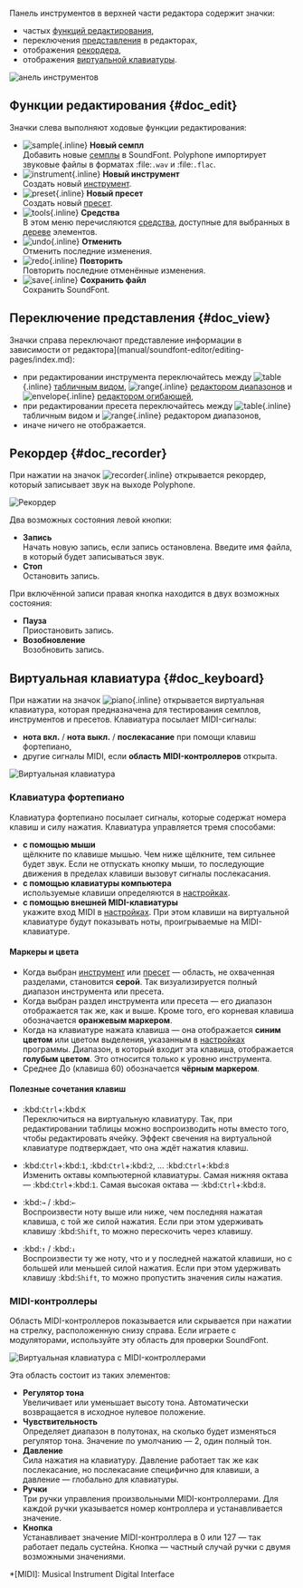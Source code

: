 Панель инструментов в верхней части редактора содержит значки:

* частых [функций редактирования](#doc_edit),
* переключения [представления](#doc_view) в редакторах,
* отображения [рекордера](#doc_recorder),
* отображения [виртуальной клавиатуры](#doc_keyboard).


![анель инструментов](images/toolbar.png "анель инструментов")


## Функции редактирования {#doc_edit}


Значки слева выполняют ходовые функции редактирования:

* ![sample](images/toolbar_sample.png "sample"){.inline} **Новый семпл**\
  Добавить новые [семплы](manual/soundfont-editor/editing-pages/sample-editor.md) в SoundFont.
  Polyphone импортирует звуковые файлы в форматах :file:`.wav` и :file:`.flac`.
* ![instrument](images/toolbar_instrument.png "instrument"){.inline} **Новый инструмент**\
  Создать новый [инструмент](manual/soundfont-editor/editing-pages/instrument-editor.md).
* ![preset](images/toolbar_preset.png "preset"){.inline} **Новый пресет**\
  Cоздать новый [пресет](manual/soundfont-editor/editing-pages/preset-editor.md).
* ![tools](images/toolbar_toolbox.png "tools"){.inline} **Средства**\
  В этом меню перечисляются [средства](manual/soundfont-editor/tools/index.md), доступные для выбранных в [дереве](manual/soundfont-editor/tree.md) элементов.
* ![undo](images/toolbar_undo.png "undo"){.inline} **Отменить**\
  Отменить последние изменения.
* ![redo](images/toolbar_redo.png "redo"){.inline} **Повторить**\
  Повторить последние отменённые изменения.
* ![save](images/toolbar_save.png "save"){.inline} **Сохранить файл**\
  Сохранить SoundFont.


## Переключение представления {#doc_view}


Значки справа переключают представление информации в зависимости от редактора](manual/soundfont-editor/editing-pages/index.md):

* при редактировании инструмента переключайтесь между ![table](images/toolbar_table.png "table"){.inline} [табличным видом](manual/soundfont-editor/editing-pages/instrument-editor.md#doc_table), ![range](images/toolbar_range.png "range"){.inline} [редактором диапазонов](manual/soundfont-editor/editing-pages/instrument-editor.md#doc_range) и ![envelope](images/toolbar_adsr.png "envelope"){.inline} [редактором огибающей](manual/soundfont-editor/editing-pages/instrument-editor.md#doc_envelope),
* при редактировании пресета переключайтесь между ![table](images/toolbar_table.png "table"){.inline} табличным видом и ![range](images/toolbar_range.png "range"){.inline} редактором диапазонов,
* иначе ничего не отображается.


## Рекордер {#doc_recorder}


При нажатии на значок ![recorder](images/toolbar_recorder.png "recorder"){.inline} открывается рекордер, который записывает звук на выходе Polyphone.


![Рекордер](images/recorder.png "Рекордер")


Два возможных состояния левой кнопки:

* **Запись**\
  Начать новую запись, если запись остановлена.
  Введите имя файла, в который будет записываться звук.
* **Стоп**\
  Остановить запись.

При включённой записи правая кнопка находится в двух возможных состояния:

* **Пауза**\
  Приостановить запись.
* **Возобновление**\
  Возобновить запись.


## Виртуальная клавиатура {#doc_keyboard}


При нажатии на значок ![piano](images/toolbar_piano.png "piano"){.inline} открывается виртуальная клавиатура, которая предназначена для тестирования семплов, инструментов и пресетов.
Клавиатура посылает MIDI-сигналы:

* **нота вкл.** / **нота выкл.** / **послекасание** при помощи клавиш фортепиано,
* другие сигналы MIDI, если **область MIDI-контроллеров** открыта.


![Виртуальная клавиатура](images/virtual_keyboard.png "Виртуальная клавиатура")


### Клавиатура фортепиано


Клавиатура фортепиано посылает сигналы, которые содержат номера клавиш и силу нажатия.
Клавиатура управляется тремя способами:

* **с помощью мыши**\
  щёлкните по клавише мышью.
  Чем ниже щёлкните, тем сильнее будет звук.
  Если не отпускать кнопку мыши, то последующие движения в пределах клавиши вызовут сигналы послекасания.
* **с помощью клавиатуры компьютера**\
  используемые клавиши определяются в [настройках](manual/settings.md#doc_keyboard).
* **с помощью внешней MIDI-клавиатуры**\
  укажите вход MIDI в [настройках](manual/settings.md#doc_general).
  При этом клавиши на виртуальной клавиатуре будут показывать ноты, проигрываемые на MIDI-клавиатуре.


#### Маркеры и цвета


* Когда выбран [инструмент](manual/soundfont-editor/editing-pages/instrument-editor.md) или [пресет](manual/soundfont-editor/editing-pages/preset-editor.md) — область, не охваченная разделами, становится **серой**.
  Так визуализируется полный диапазон инструмента или пресета.
* Когда выбран раздел инструмента или пресета — его диапазон отображается так же, как и выше.
  Кроме того, его корневая клавиша обозначается **оранжевым маркером**.
* Когда на клавиатуре нажата клавиша — она отображается **синим цветом** или цветом выделения, указанным в [настройках](manual/settings.md#doc_interface) программы.
  Диапазон, в который входит эта клавиша, отображается **голубым цветом**.
  Это относится только к уровню инструмента.
* Среднее До (клавиша 60) обозначается **чёрным маркером**.


#### Полезные сочетания клавиш


* :kbd:`Ctrl`+:kbd:`K`\
  Переключиться на виртуальную клавиатуру.
  Так, при редактировании таблицы можно воспроизводить ноты вместо того, чтобы редактировать ячейку.
  Эффект свечения на виртуальной клавиатуре подтверждает, что она ждёт нажатия клавиш.

* :kbd:`Ctrl`+:kbd:`1`, :kbd:`Ctrl`+:kbd:`2`, … :kbd:`Ctrl`+:kbd:`8`\
  Изменить октавы компьютерной клавиатуры.
  Самая нижняя октава — :kbd:`Ctrl`+:kbd:`1`.
  Самая высокая октава — :kbd:`Ctrl`+:kbd:`8`.

* :kbd:`→` / :kbd:`←`\
  Воспроизвести ноту выше или ниже, чем последняя нажатая клавиша, с той же силой нажатия.
  Если при этом удерживать клавишу :kbd:`Shift`, то можно перескочить через клавишу.

* :kbd:`↑` / :kbd:`↓`\
  Воспроизвести ту же ноту, что и у последней нажатой клавиши, но с большей или меньшей силой нажатия.
  Если при этом удерживать клавишу :kbd:`Shift`, то можно пропустить значения силы нажатия.


### MIDI-контроллеры


Область MIDI-контроллеров показывается или скрывается при нажатии на стрелку, расположенную снизу справа.
Если играете с модуляторами, используйте эту область для проверки SoundFont.


![Виртуальная клавиатура с MIDI-контроллерами](images/virtual_keyboard_2.png "Виртуальная клавиатура с MIDI-контроллерами")


Эта область состоит из таких элементов:

* **Регулятор тона**\
  Увеличивает или уменьшает высоту тона.
  Автоматически возвращается в исходное нулевое положение.
* **Чувствительность**\
  Определяет диапазон в полутонах, на сколько будет изменяться регулятор тона.
  Значение по умолчанию — 2, один полный тон.
* **Давление**\
  Сила нажатия на клавиатуру.
  Давление работает так же как послекасание, но послекасание специфично для клавиши, а давление — глобально для клавиатуры.
* **Ручки**\
  Три ручки управления произвольными MIDI-контроллерами.
  Для каждой ручки указывается номер контроллера и устанавливается значение.
* **Кнопка**\
  Устанавливает значение MIDI-контроллера в 0 или 127 — так работает педаль сустейна.
  Кнопка — частный случай ручки с двумя возможными значениями.



*[MIDI]: Musical Instrument Digital Interface